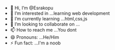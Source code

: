 - 👋 Hi, I’m @Esrakopu
- 👀 I’m interested in ...learning web development
- 🌱 I’m currently learning ...html,css,js
- 💞️ I’m looking to collaborate on ...
- 📫 How to reach me ...You dont
- 😄 Pronouns: ...He/Him
- ⚡ Fun fact: ...I'm a noob

<!---
Esrakopu/Esrakopu is a ✨ special ✨ repository because its `README.md` (this file) appears on your GitHub profile.
You can click the Preview link to take a look at your changes.
--->
